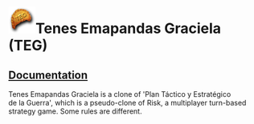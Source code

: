 ![icon](https://github.com/wfx/teg/blob/master/docs/assets/teg_icono.png)Tenes Emapandas Graciela (TEG)
===========================================================================================

[Documentation](https://wfx.github.io/teg/)
-------------------------------------------

Tenes Emapandas Graciela is a clone of 'Plan Táctico y Estratégico  
de la Guerra', which is a pseudo-clone of Risk, a multiplayer turn-based  
strategy game. Some rules are different.
